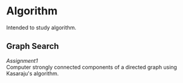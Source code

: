 # Algorithm
Intended to study algorithm.

## Graph Search
*Assignment1* <br>
Computer strongly connected components of a directed graph using Kasaraju's algorithm.
